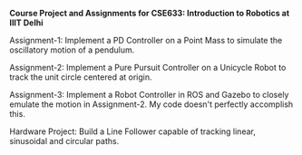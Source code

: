 **Course Project and Assignments for CSE633: Introduction to Robotics at IIIT Delhi**

Assignment-1: Implement a PD Controller on a Point Mass to simulate the oscillatory motion of a pendulum.

Assignment-2: Implement a Pure Pursuit Controller on a Unicycle Robot to track the unit circle centered at origin.

Assignment-3: Implement a Robot Controller in ROS and Gazebo to closely emulate the motion in Assignment-2. My code doesn't perfectly accomplish this.

Hardware Project: Build a Line Follower capable of tracking linear, sinusoidal and circular paths.

